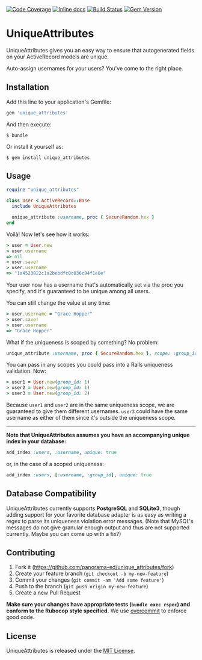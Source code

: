 [![Code Coverage](https://codecov.io/gh/panorama-ed/unique_attributes/branch/master/graph/badge.svg)](https://codecov.io/gh/panorama-ed/unique_attributes)
[![Inline docs](http://inch-ci.org/github/panorama-ed/unique_attributes.png)](http://inch-ci.org/github/panorama-ed/unique_attributes)
[![Build Status](https://travis-ci.com/panorama-ed/unique_attributes.svg)](https://travis-ci.com/panorama-ed/unique_attributes)
[![Gem Version](https://badge.fury.io/rb/unique_attributes.svg)](http://badge.fury.io/rb/unique_attributes)

# UniqueAttributes

UniqueAttributes gives you an easy way to ensure that autogenerated fields on
your ActiveRecord models are unique.

Auto-assign usernames for your users? You've come to the right place.

## Installation

Add this line to your application's Gemfile:

```ruby
gem 'unique_attributes'
```

And then execute:

    $ bundle

Or install it yourself as:

    $ gem install unique_attributes

## Usage

```ruby
require "unique_attributes"

class User < ActiveRecord::Base
  include UniqueAttributes

  unique_attribute :username, proc { SecureRandom.hex }
end
```

Voilà! Now let's see how it works:

```ruby
> user = User.new
> user.username
=> nil
> user.save!
> user.username
=> "1a4523822c1a2bebdfc0c036c94f1e0e"
```

Your user now has a username that's automatically set via the proc you specify,
and it's guaranteed to be unique among all users.

You can still change the value at any time:
```ruby
> user.username = "Grace Hopper"
> user.save!
> user.username
=> "Grace Hopper"
```

What if the uniqueness is scoped by something? No problem:
```ruby
unique_attribute :username, proc { SecureRandom.hex }, scope: :group_id
```

You can pass in any scopes you could pass into a Rails uniqueness validation.
Now:
```ruby
> user1 = User.new(group_id: 1)
> user2 = User.new(group_id: 1)
> user3 = User.new(group_id: 2)
```

Because `user1` and `user2` are in the same uniqueness scope, we are guaranteed
to give them different usernames. `user3` could have the same username as either
of them since it's outside the uniqueness scope.

-----

**Note that UniqueAttributes assumes you have an accompanying unique
index in your database:**
```ruby
add_index :users, :username, unique: true
```

or, in the case of a scoped uniqueness:
```ruby
add_index :users, [:username, :group_id], unique: true
```

## Database Compatibility

UniqueAttributes currently supports **PostgreSQL** and **SQLite3**, though
adding support for your favorite database adapter is as easy as writing a regex
to parse its uniqueness violation error messages. (Note that MySQL's messages do
not give granular enough output and thus are not supported currently. Maybe you
can come up with a fix?)

## Contributing

1. Fork it (https://github.com/panorama-ed/unique_attributes/fork)
2. Create your feature branch (`git checkout -b my-new-feature`)
3. Commit your changes (`git commit -am 'Add some feature'`)
4. Push to the branch (`git push origin my-new-feature`)
5. Create a new Pull Request

**Make sure your changes have appropriate tests (`bundle exec rspec`)
and conform to the Rubocop style specified.** We use
[overcommit](https://github.com/causes/overcommit) to enforce good code.

## License

UniqueAttributes is released under the
[MIT License](https://github.com/panorama-ed/unique_attributes/blob/master/LICENSE.txt).
